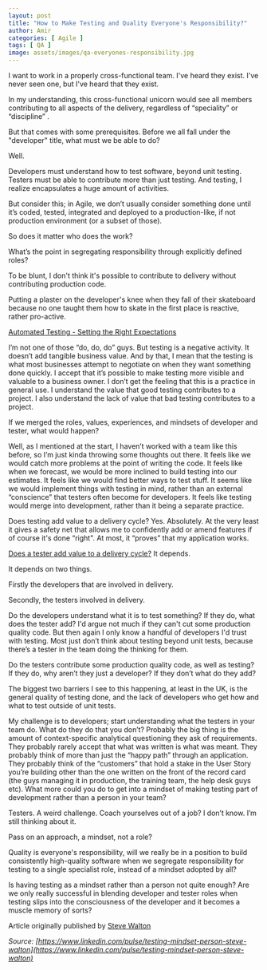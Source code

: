 ```yaml
---
layout: post
title: "How to Make Testing and Quality Everyone's Responsibility?"
author: Amir
categories: [ Agile ]
tags: [ QA ]
image: assets/images/qa-everyones-responsibility.jpg
---
```


I want to work in a properly cross-functional team. I've heard they exist. I've never seen one, but I've heard that they exist.

In my understanding, this cross-functional unicorn would see all members contributing to all aspects of the delivery, regardless of “speciality” or “discipline” .

But that comes with some prerequisites. Before we all fall under the "developer" title, what must we be able to do?

Well.

Developers must understand how to test software, beyond unit testing. Testers must be able to contribute more than just testing. And testing, I realize encapsulates a huge amount of activities.

But consider this; in Agile, we don’t usually consider something done until it’s coded, tested, integrated and deployed to a production-like, if not production environment (or a subset of those).

So does it matter who does the work?

What’s the point in segregating responsibility through explicitly defined roles?

To be blunt, I don't think it's possible to contribute to delivery without contributing production code.

Putting a plaster on the developer's knee when they fall of their skateboard because no one taught them how to skate in the first place is reactive, rather pro-active.

[Automated Testing - Setting the Right Expectations](/automated-testing-setting-right-expectations/)

I’m not one of those “do, do, do” guys. But testing is a negative activity. It doesn’t add tangible business value. And by that, I mean that the testing is what most businesses attempt to negotiate on when they want something done quickly. I accept that it’s possible to make testing more visible and valuable to a business owner. I don’t get the feeling that this is a practice in general use. I understand the value that good testing contributes to a project. I also understand the lack of value that bad testing contributes to a project.

If we merged the roles, values, experiences, and mindsets of developer and tester, what would happen?

Well, as I mentioned at the start, I haven’t worked with a team like this before, so I’m just kinda throwing some thoughts out there. It feels like we would catch more problems at the point of writing the code. It feels like when we forecast, we would be more inclined to build testing into our estimates. It feels like we would find better ways to test stuff. It seems like we would implement things with testing in mind, rather than an external “conscience” that testers often become for developers. It feels like testing would merge into development, rather than it being a separate practice.

Does testing add value to a delivery cycle? Yes. Absolutely. At the very least it gives a safety net that allows me to confidently add or amend features if of course it's done “right". At most, it “proves” that my application works.

[Does a tester add value to a delivery cycle?](/can-testers-add-value-agile-projects/) It depends.

It depends on two things.

Firstly the developers that are involved in delivery.

Secondly, the testers involved in delivery.

Do the developers understand what it is to test something? If they do, what does the tester add? I'd argue not much if they can't cut some production quality code. But then again I only know a handful of developers I'd trust with testing. Most just don’t think about testing beyond unit tests, because there’s a tester in the team doing the thinking for them.

Do the testers contribute some production quality code, as well as testing? If they do, why aren’t they just a developer? If they don’t what do they add?

The biggest two barriers I see to this happening, at least in the UK, is the general quality of testing done, and the lack of developers who get how and what to test outside of unit tests.

My challenge is to developers; start understanding what the testers in your team do. What do they do that you don’t? Probably the big thing is the amount of context-specific analytical questioning they ask of requirements. They probably rarely accept that what was written is what was meant. They probably think of more than just the “happy path” through an application. They probably think of the “customers” that hold a stake in the User Story you’re building other than the one written on the front of the record card (the guys managing it in production, the training team, the help desk guys etc). What more could you do to get into a mindset of making testing part of development rather than a person in your team?

Testers. A weird challenge. Coach yourselves out of a job? I don’t know. I’m still thinking about it.

Pass on an approach, a mindset, not a role?

Quality is everyone's responsibility, will we really be in a position to build consistently high-quality software when we segregate responsibility for testing to a single specialist role, instead of a mindset adopted by all?

Is having testing as a mindset rather than a person not quite enough? Are we only really successful in blending developer and tester roles when testing slips into the consciousness of the developer and it becomes a muscle memory of sorts?

Article originally published by [Steve Walton](https://www.linkedin.com/in/steve-walton-9b266b22/)

_Source: [https://www.linkedin.com/pulse/testing-mindset-person-steve-walton](https://www.linkedin.com/pulse/testing-mindset-person-steve-walton)_